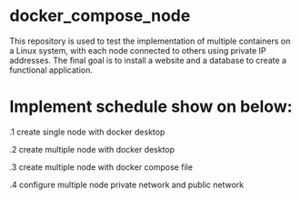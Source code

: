 # docker_compose_node
This repository is used to test the implementation of multiple containers on a Linux system, with each node connected to others using private IP addresses. The final goal is to install a website and a database to create a functional application.

# Implement schedule show on below:
.1 create single node with docker desktop <br>

.2 create multiple node with docker desktop <br>

.3 create multiple node with docker compose file <br>

.4 configure multiple node private network and public network <br>

